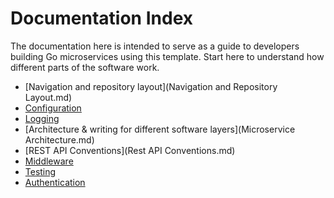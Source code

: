 # Documentation Index

The documentation here is intended to serve as a guide to developers building Go microservices using this template. Start here
to understand how different parts of the software work.

* [Navigation and repository layout](Navigation and Repository Layout.md)
* [Configuration](Configuration.md)
* [Logging](Logging.md)
* [Architecture & writing for different software layers](Microservice Architecture.md)
* [REST API Conventions](Rest API Conventions.md)
* [Middleware](Middleware.md)
* [Testing](Testing.md)
* [Authentication](Authentication.md)